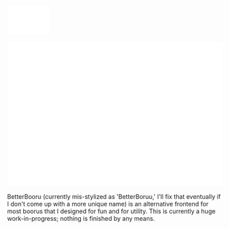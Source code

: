<img src="/logo/betterboruu.png" alt="Example Image" width="100">

![Logo](/logo/betterboruu.png)

BetterBooru (currently mis-stylized as 'BetterBoruu,' I'll fix that eventually if I don't come up with a more unique name) is an alternative frontend for most boorus that I designed for fun and for utility.
This is currently a huge work-in-progress; nothing is finished by any means.

